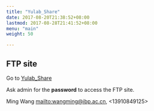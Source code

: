 ```yaml
---
title: "Yulab_Share"
date: 2017-08-20T21:38:52+08:00
lastmod: 2017-08-28T21:41:52+08:00
menu: "main"
weight: 50

---
```


## FTP site

Go to <a href="ftp://yuftp@192.168.206.171/Share">Yulab_Share</a>

Ask admin for the **password** to access the FTP site. 

Ming Wang  <mailto:wangming@ibp.ac.cn>, <13910849125>



